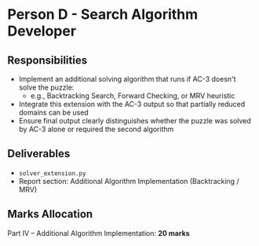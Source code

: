 # Person D - Search Algorithm Developer

## Responsibilities
- Implement an additional solving algorithm that runs if AC-3 doesn't solve the puzzle:
  - e.g., Backtracking Search, Forward Checking, or MRV heuristic
- Integrate this extension with the AC-3 output so that partially reduced domains can be used
- Ensure final output clearly distinguishes whether the puzzle was solved by AC-3 alone or required the second algorithm

## Deliverables
- `solver_extension.py`
- Report section: Additional Algorithm Implementation (Backtracking / MRV)

## Marks Allocation
Part IV – Additional Algorithm Implementation: **20 marks**
